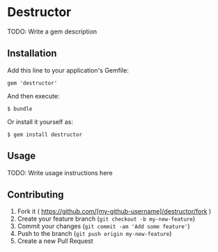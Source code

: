 # Destructor

TODO: Write a gem description

## Installation

Add this line to your application's Gemfile:

    gem 'destructor'

And then execute:

    $ bundle

Or install it yourself as:

    $ gem install destructor

## Usage

TODO: Write usage instructions here

## Contributing

1. Fork it ( https://github.com/[my-github-username]/destructor/fork )
2. Create your feature branch (`git checkout -b my-new-feature`)
3. Commit your changes (`git commit -am 'Add some feature'`)
4. Push to the branch (`git push origin my-new-feature`)
5. Create a new Pull Request
